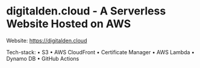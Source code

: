 # digitalden.cloud - A Serverless Website Hosted on AWS
Website: https://digitalden.cloud

Tech-stack:
•	S3
•	AWS CloudFront
•	Certificate Manager
•	AWS Lambda
•	Dynamo DB
•	GitHub Actions